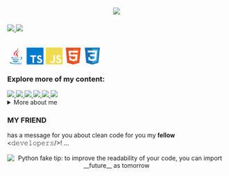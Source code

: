 <div align="center">
  <h2 align="center">
  <a href="https://git.io/typing-svg">
    <img src="https://readme-typing-svg.herokuapp.com/?lines=Hello,+There!+👋;This+is+Edimar+Santos...;Nice+to+meet+you!&center=true&size=25">
  </a>
</h2>
</div>



<div>
  <a href="https://github.com/Edimar-Dias-dos-Santos">
    <img height="180em" src="https://github-readme-stats.vercel.app/api?username=Edimar-Dias-dos-Santos&show_icons=true&theme=radical&include_all_commits=true&count_private=true"/>
    <img height="180em" src="https://github-readme-stats.vercel.app/api/top-langs/?username=Edimar-Dias-dos-Santos&layout=compact&langs_count=6&theme=radical"/>
  </a>
</div>


        
<br>
    



<div style="display: inline_block"><br>
     <img align="center"  title="Java" height="40"  src="https://raw.githubusercontent.com/devicons/devicon/master/icons/java/java-original.svg">
     <img align="center"  title="TypeScript" height="40" src="https://raw.githubusercontent.com/devicons/devicon/master/icons/typescript/typescript-original.svg">
     <img align="center"  title="JavaScript" height="40" src="https://raw.githubusercontent.com/devicons/devicon/master/icons/javascript/javascript-plain.svg">
     <img align="center"  title="HTML" height="40" src="https://raw.githubusercontent.com/devicons/devicon/master/icons/html5/html5-original.svg">
     <img align="center"  title="CSS" height="40" src="https://raw.githubusercontent.com/devicons/devicon/master/icons/css3/css3-original.svg">
</div>

### Explore more of my content:

<div> 
  <a href="https://www.youtube.com/user/yourusername" target="_blank">
    <img src="https://img.shields.io/badge/YouTube-FF0000?style=for-the-badge&logo=youtube&logoColor=white" target="_blank">
  </a>
  <a href="https://www.instagram.com/yourusername" target="_blank">
    <img src="https://img.shields.io/badge/-Instagram-%23E4405F?style=for-the-badge&logo=instagram&logoColor=white" target="_blank">
  </a>
  <a href="https://discord.gg/yourserver" target="_blank">
    <img src="https://img.shields.io/badge/Discord-7289DA?style=for-the-badge&logo=discord&logoColor=white" target="_blank">
  </a> 
  <a href="mailto:eddy.development1997@gmail.com">
    <img src="https://img.shields.io/badge/-Gmail-%23333?style=for-the-badge&logo=gmail&logoColor=white" target="_blank">
  </a>
  <a href="https://www.linkedin.com/in/yourusername" target="_blank">
    <img src="https://img.shields.io/badge/-LinkedIn-%230077B5?style=for-the-badge&logo=linkedin&logoColor=white" target="_blank">
  </a>
  <a href="https://wa.me/whatsappphonenumber" target="_blank">
    <img src="https://img.shields.io/badge/WhatsApp-25D366?style=for-the-badge&logo=whatsapp&logoColor=white" target="_blank">
  </a>
</div>


<details>
  <summary>More about me</summary>
  <p>I'm a passionate software developer. I love to create engaging applications and share my knowledge with the community. Feel free to connect with me on any of the platforms above!</p>
</details>


<h3>MY FRIEND</h3>
has a message for you about clean code for you my 𝐟𝐞𝐥𝐥𝐨𝐰 <𝚍𝚎𝚟𝚎𝚕𝚘𝚙𝚎𝚛𝚜/>! ...

<br>
<br>
<div align="center">
  <img src="https://user-images.githubusercontent.com/38964964/167205200-026483f2-8b0f-4101-b76f-96347a246889.png" width="50%" alt="Python fake tip: to improve the readability of your code, you can import __future__ as tomorrow">
</div>



  


